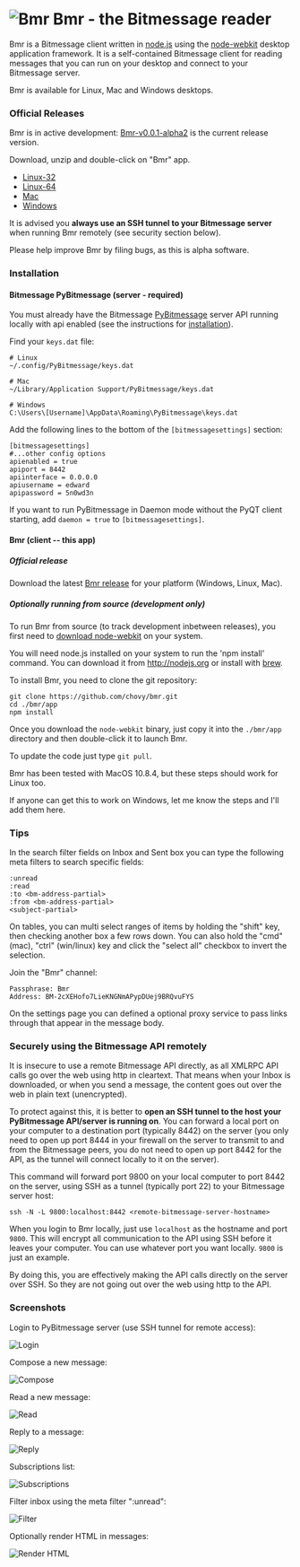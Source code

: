 ![Bmr](/app/img/logo.png) Bmr - the Bitmessage reader
===

Bmr is a Bitmessage client written in [node.js](http://nodejs.org) using the [node-webkit](https://github.com/rogerwang/node-webkit/) desktop application framework. It is a self-contained Bitmessage client for reading messages that you can run on your desktop and connect to your Bitmessage server.

Bmr is available for Linux, Mac and Windows desktops.

### Official Releases

Bmr is in active development: [Bmr-v0.0.1-alpha2](https://github.com/chovy/bmr/releases/tag/0.0.1-alpha2) is the current release version.

Download, unzip and double-click on "Bmr" app.

* [Linux-32](https://github.com/chovy/bmr/releases/download/0.0.1-alpha2/Bmr-v0.0.1-alpha2-linux32.tgz)
* [Linux-64](https://github.com/chovy/bmr/releases/download/0.0.1-alpha2/Bmr-v0.0.1-alpha2-linux64.tgz)
* [Mac](https://github.com/chovy/bmr/releases/download/0.0.1-alpha2/Bmr-v0.0.1-alpha2-mac.zip)
* [Windows](https://github.com/chovy/bmr/releases/download/0.0.1-alpha2/Bmr-v0.0.1-alpha2-win.zip)

It is advised you **always use an SSH tunnel to your Bitmessage server** when running Bmr remotely (see security section below).

Please help improve Bmr by filing bugs, as this is alpha software.

### Installation

#### Bitmessage PyBitmessage (server - required)

You must already have the Bitmessage [PyBitmessage](https://github.com/Bitmessage/PyBitmessage) server API running locally with api enabled (see the instructions for [installation](https://bitmessage.org/wiki/Compiling_instructions)).

Find your `keys.dat` file:

    # Linux
    ~/.config/PyBitmessage/keys.dat

    # Mac
    ~/Library/Application Support/PyBitmessage/keys.dat

    # Windows
    C:\Users\[Username]\AppData\Roaming\PyBitmessage\keys.dat

Add the following lines to the bottom of the `[bitmessagesettings]` section:

    [bitmessagesettings]
    #...other config options
    apienabled = true
    apiport = 8442
    apiinterface = 0.0.0.0
    apiusername = edward
    apipassword = 5n0wd3n

If you want to run PyBitmessage in Daemon mode without the PyQT client starting, add `daemon = true` to `[bitmessagesettings]`.

#### Bmr (client -- this app)

##### Official release

Download the latest [Bmr release](https://github.com/chovy/bmr/releases) for your platform (Windows, Linux, Mac).

##### Optionally running from source (development only)

To run Bmr from source (to track development inbetween releases), you first need to [download node-webkit](https://github.com/rogerwang/node-webkit#downloads) on your system.

You will need node.js installed on your system to run the 'npm install' command. You can download it from http://nodejs.org or install with [brew](http://brew.sh).

To install Bmr, you need to clone the git repository:

    git clone https://github.com/chovy/bmr.git
    cd ./bmr/app
    npm install

Once you download the `node-webkit` binary, just copy it into the `./bmr/app` directory and then double-click it to launch Bmr.

To update the code just type `git pull`.

Bmr has been tested with MacOS 10.8.4, but these steps should work for Linux too.

If anyone can get this to work on Windows, let me know the steps and I'll add them here.

### Tips

In the search filter fields on Inbox and Sent box you can type the following meta filters to search specific fields:

    :unread
    :read
    :to <bm-address-partial>
    :from <bm-address-partial>
    <subject-partial>

On tables, you can multi select ranges of items by holding the "shift" key, then checking another box a few rows down.
You can also hold the "cmd" (mac), "ctrl" (win/linux) key and click the "select all" checkbox to invert the selection.

Join the "Bmr" channel:

    Passphrase: Bmr
    Address: BM-2cXEHofo7LieKNGNmAPypDUej9BRQvuFYS

On the settings page you can defined a optional proxy service to pass links through that appear in the message body.

### Securely using the Bitmessage API remotely

It is insecure to use a remote Bitmessage API directly, as all XMLRPC API calls go over the web using http in cleartext.
That means when your Inbox is downloaded, or when you send a message, the content goes out over the web in plain text (unencrypted).

To protect against this, it is better to **open an SSH tunnel to the host your PyBitmessage API/server is running on**. You can forward a local port on your computer to a destination port (typically 8442) on the server (you only need to open up port 8444 in your firewall on the server to transmit to and from the Bitmessage peers, you do not need to open up port 8442 for the API, as the tunnel will connect locally to it on the server).

 This command will forward port 9800 on your local computer to port 8442 on the server, using SSH as a tunnel (typically port 22) to your Bitmessage server host:

    ssh -N -L 9800:localhost:8442 <remote-bitmessage-server-hostname>

When you login to Bmr locally, just use `localhost` as the hostname and port `9800`. This will encrypt all communication to the API using SSH before it leaves your computer. You can use whatever port you want locally. `9800` is just an example.

By doing this, you are effectively making the API calls directly on the server over SSH. So they are not going out over the web using http to the API.

### Screenshots

Login to PyBitmessage server (use SSH tunnel for remote access):

![Login](/screenshots/login.png)

Compose a new message:

![Compose](/screenshots/compose.png)

Read a new message:

![Read](/screenshots/read-message.png)

Reply to a message:

![Reply](/screenshots/reply.png)

Subscriptions list:

![Subscriptions](/screenshots/subscriptions.png)

Filter inbox using the meta filter ":unread":

![Filter](/screenshots/filter-unread.png)

Optionally render HTML in messages:

![Render HTML](/screenshots/render-html.png)